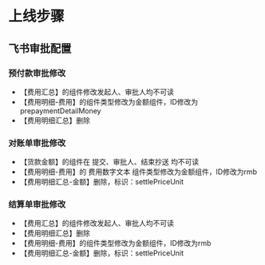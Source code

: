 # 上线步骤

## 飞书审批配置

### 预付款审批修改

- 【费用汇总】的组件修改发起人、审批人均不可读
- 【费用明细-费用】的组件类型修改为金额组件，ID修改为prepaymentDetailMoney
- 【费用明细汇总】删除

### 对账单审批修改

- 【货款金额】的组件在 提交、审批人、结束抄送 均不可读
- 【费用明细-费用】的 费用数字文本 组件类型修改为金额组件，ID修改为rmb
- 【费用明细汇总-金额】删除，标识：settlePriceUnit

### 结算单审批修改

- 【费用汇总】的组件修改发起人、审批人均不可读
- 【费用明细汇总】删除
- 【费用明细-费用】的组件类型修改为金额组件，ID修改为rmb
- 【费用明细汇总-金额】删除，标识：settlePriceUnit
